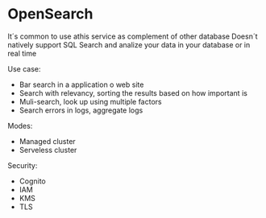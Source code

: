 
# OpenSearch

It´s common to use athis service as complement of other database
Doesn´t natively support SQL 
Search and analize your data in your database or in real time

Use case:
- Bar search in a application o web site
- Search with relevancy, sorting the results based on how important is
- Muli-search, look up using multiple factors
- Search errors in logs, aggregate logs


Modes:
- Managed cluster
- Serveless cluster

Security:
- Cognito
- IAM
- KMS
- TLS